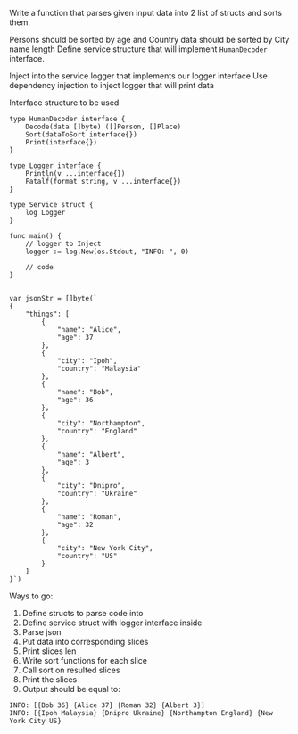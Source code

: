 Write a function that parses given input data into 2 list of structs and sorts them. 

Persons should be sorted by age and Country data should be sorted by City name length
Define service structure that will implement `HumanDecoder` interface. 

Inject into the service logger that implements our logger interface
Use dependency injection to inject logger that will print data

Interface structure to be used

```
type HumanDecoder interface {
	Decode(data []byte) ([]Person, []Place)
	Sort(dataToSort interface{})
	Print(interface{})
}

type Logger interface {
	Println(v ...interface{})
	Fatalf(format string, v ...interface{})
}

type Service struct {
	log Logger
}

func main() {
    // logger to Inject 
    logger := log.New(os.Stdout, "INFO: ", 0)

    // code
}

```

```

var jsonStr = []byte(`
{
    "things": [
        {
            "name": "Alice",
            "age": 37
        },
        {
            "city": "Ipoh",
            "country": "Malaysia"
        },
        {
            "name": "Bob",
            "age": 36
        },
        {
            "city": "Northampton",
            "country": "England"
        },
 		{
            "name": "Albert",
            "age": 3
        },
		{
            "city": "Dnipro",
            "country": "Ukraine"
        },
		{
            "name": "Roman",
            "age": 32
        },
		{
            "city": "New York City",
            "country": "US"
        }
    ]
}`)

```


Ways to go:

1. Define structs to parse code into
2. Define service struct with logger interface inside
2. Parse json
3. Put data into corresponding slices
4. Print slices len
5. Write sort functions for each slice
6. Call sort on resulted slices
7. Print the slices
8. Output should be equal to:

```
INFO: [{Bob 36} {Alice 37} {Roman 32} {Albert 3}]
INFO: [{Ipoh Malaysia} {Dnipro Ukraine} {Northampton England} {New York City US}
```